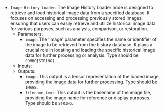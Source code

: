- `Image History Loader`: The Image History Loader node is designed to retrieve and load historical image data from a specified database. It focuses on accessing and processing previously stored images, ensuring that users can easily retrieve and utilize historical image data for various purposes, such as analysis, comparison, or restoration.
    - Parameters:
        - `image`: The 'image' parameter specifies the name or identifier of the image to be retrieved from the history database. It plays a crucial role in locating and loading the specific historical image data for further processing or analysis. Type should be `COMBO[STRING]`.
    - Inputs:
    - Outputs:
        - `image`: This output is a tensor representation of the loaded image, providing the image data for further processing. Type should be `IMAGE`.
        - `filename_text`: This output is the basename of the image file, providing the image name for reference or display purposes. Type should be `STRING`.
